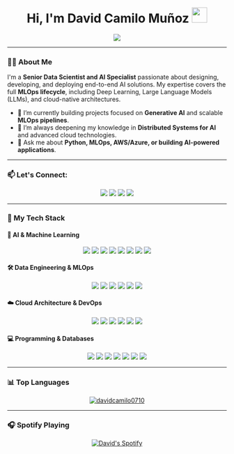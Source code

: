<h1 align="center"><b>Hi, I'm David Camilo Muñoz</b> <img src="https://media.giphy.com/media/hvRJCLFzcasrR4ia7z/giphy.gif" width="35"></h1>
<p align="center">
  <a href="https://github.com/DenverCoder1/readme-typing-svg"><img src="https://readme-typing-svg.herokuapp.com?font=Time+New+Roman&color=3670A0&size=25&center=true&vCenter=true&width=800&height=100&lines=Senior+Data+Scientist;AI+Specialist;MLOps+Engineer;Passionate+about+building+intelligent+systems"></a>
</p>

---

### 👨‍💻 About Me

I'm a **Senior Data Scientist and AI Specialist** passionate about designing, developing, and deploying end-to-end AI solutions. My expertise covers the full **MLOps lifecycle**, including Deep Learning, Large Language Models (LLMs), and cloud-native architectures.

- 🔭 I’m currently building projects focused on **Generative AI** and scalable **MLOps pipelines**.
- 🌱 I’m always deepening my knowledge in **Distributed Systems for AI** and advanced cloud technologies.
- 💬 Ask me about **Python, MLOps, AWS/Azure, or building AI-powered applications**.

---

### 📫 Let's Connect:
<p align="center">
  <a href="https://www.linkedin.com/in/davidcamilo0710/" target="_blank"><img src="https://img.shields.io/badge/LinkedIn-0077B5?style=for-the-badge&logo=linkedin&logoColor=white" /></a>
  <a href="mailto:davidcamilo0710@gmail.com" target="_blank"><img src="https://img.shields.io/badge/Gmail-D14836?style=for-the-badge&logo=gmail&logoColor=white" /></a>
  <a href="https://grefox.xyz" target="_blank"><img src="https://img.shields.io/badge/Portfolio-FF7139?style=for-the-badge&logo=Firefox&logoColor=white" /></a>
  <a href="http://discordapp.com/users/611348105652207623" target="_blank"><img src="https://img.shields.io/badge/Discord-7289DA?style=for-the-badge&logo=discord&logoColor=white" /></a>
</p>

---

### 🚀 My Tech Stack

#### 🤖 AI & Machine Learning
<p align="center">
    <img src="https://img.shields.io/badge/Python-3776AB?style=for-the-badge&logo=python&logoColor=white" />
    <img src="https://img.shields.io/badge/PyTorch-EE4C2C?style=for-the-badge&logo=pytorch&logoColor=white" />
    <img src="https://img.shields.io/badge/TensorFlow-FF6F00?style=for-the-badge&logo=tensorflow&logoColor=white" />
    <img src="https://img.shields.io/badge/Keras-D00000?style=for-the-badge&logo=keras&logoColor=white" />
    <img src="https://img.shields.io/badge/scikit--learn-F7931E?style=for-the-badge&logo=scikit-learn&logoColor=white" />
    <img src="https://img.shields.io/badge/LangChain-000000?style=for-the-badge&logo=langchain&logoColor=white" />
    <img src="https://img.shields.io/badge/Hugging_Face-FFD21E?style=for-the-badge&logo=huggingface&logoColor=black" />
    <img src="https://img.shields.io/badge/Apache_Spark-E25A1C?style=for-the-badge&logo=apache-spark&logoColor=white" />
</p>

#### 🛠️ Data Engineering & MLOps
<p align="center">
    <img src="https://img.shields.io/badge/Looker-4285F4?style=for-the-badge&logo=looker&logoColor=white" />
    <img src="https://img.shields.io/badge/Power_BI-F2C811?style=for-the-badge&logo=powerbi&logoColor=black" />
    <img src="https://img.shields.io/badge/Tableau-E97627?style=for-the-badge&logo=tableau&logoColor=white" />
    <img src="https://img.shields.io/badge/Airflow-017CEE?style=for-the-badge&logo=apacheairflow&logoColor=white" />
    <img src="https://img.shields.io/badge/Make-6B18FF?style=for-the-badge&logo=make&logoColor=white" />
    <img src="https://img.shields.io/badge/n8n-1A825A?style=for-the-badge&logo=n8n&logoColor=white" />
</p>

#### ☁️ Cloud Architecture & DevOps
<p align="center">
    <img src="https://img.shields.io/badge/AWS-232F3E?style=for-the-badge&logo=amazonaws&logoColor=white" />
    <img src="https://img.shields.io/badge/Azure-0078D4?style=for-the-badge&logo=microsoftazure&logoColor=white" />
    <img src="https://img.shields.io/badge/Google_Cloud-4285F4?style=for-the-badge&logo=google-cloud&logoColor=white" />
    <img src="https://img.shields.io/badge/Docker-2496ED?style=for-the-badge&logo=docker&logoColor=white" />
    <img src="https://img.shields.io/badge/Kubernetes-326CE5?style=for-the-badge&logo=kubernetes&logoColor=white" />
    <img src="https://img.shields.io/badge/Terraform-7B42BC?style=for-the-badge&logo=terraform&logoColor=white" />
</p>

#### 💻 Programming & Databases
<p align="center">
    <img src="https://img.shields.io/badge/SQL-025E8C?style=for-the-badge&logo=sqlite&logoColor=white" />
    <img src="https://img.shields.io/badge/PostgreSQL-4169E1?style=for-the-badge&logo=postgresql&logoColor=white" />
    <img src="https://img.shields.io/badge/MongoDB-47A248?style=for-the-badge&logo=mongodb&logoColor=white" />
    <img src="https://img.shields.io/badge/FastAPI-009688?style=for-the-badge&logo=fastapi&logoColor=white" />
    <img src="https://img.shields.io/badge/JavaScript-F7DF1E?style=for-the-badge&logo=javascript&logoColor=black" />
    <img src="https://img.shields.io/badge/Git-F05032?style=for-the-badge&logo=git&logoColor=white" />
    <img src="https://img.shields.io/badge/Linux-FCC624?style=for-the-badge&logo=linux&logoColor=black" />
</p>

---

### 📊 Top Languages
<p align="center">
  <a href="https://github.com/davidcamilo0710">
    <img align="center" src="https://github-readme-stats.vercel.app/api/top-langs/?username=davidcamilo0710&layout=compact&theme=dark&locale=en" alt="davidcamilo0710" />
  </a>
</p>

---

### 🎧 Spotify Playing

<p align="center">
  <a href="https://open.spotify.com/user/lhoqexv8094se5tu0sxjz4y3t">
    <img src="https://spotify-recently-played-readme.vercel.app/api?user=lhoqexv8094se5tu0sxjz4y3t&count=2" alt="David's Spotify" />
  </a>
</p>

